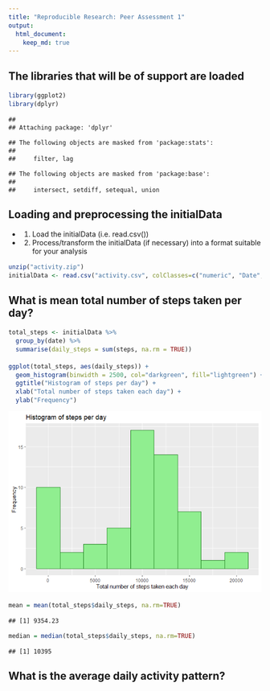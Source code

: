 ```yaml
---
title: "Reproducible Research: Peer Assessment 1"
output: 
  html_document:
    keep_md: true
---
```


## The libraries that will be of support are loaded


```r
library(ggplot2)
library(dplyr)
```

```
## 
## Attaching package: 'dplyr'
```

```
## The following objects are masked from 'package:stats':
## 
##     filter, lag
```

```
## The following objects are masked from 'package:base':
## 
##     intersect, setdiff, setequal, union
```


## Loading and preprocessing the initialData

* 1. Load the initialData (i.e. read.csv())
* 2. Process/transform the initialData (if necessary) into a format suitable for your analysis


```r
unzip("activity.zip")
initialData <- read.csv("activity.csv", colClasses=c("numeric", "Date", "numeric"))
```




## What is mean total number of steps taken per day?


```r
total_steps <- initialData %>%
  group_by(date) %>%
  summarise(daily_steps = sum(steps, na.rm = TRUE))

ggplot(total_steps, aes(daily_steps)) + 
  geom_histogram(binwidth = 2500, col="darkgreen", fill="lightgreen") +
  ggtitle("Histogram of steps per day") +
  xlab("Total number of steps taken each day") + 
  ylab("Frequency")
```

![](PA1_template_files/figure-html/unnamed-chunk-3-1.png)<!-- -->


```r
mean = mean(total_steps$daily_steps, na.rm=TRUE)
```

```
## [1] 9354.23
```


```r
median = median(total_steps$daily_steps, na.rm=TRUE)
```

```
## [1] 10395
```

## What is the average daily activity pattern?







